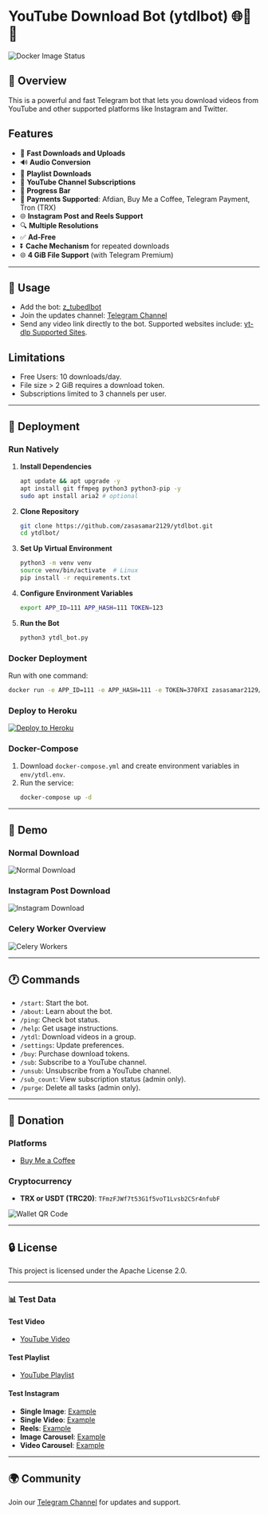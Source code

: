 # YouTube Download Bot (ytdlbot) 🌐🎥🔽

![Docker Image Status](https://github.com/tgbot-collection/ytdlbot/actions/workflows/builder.yaml/badge.svg)

## 🚀 Overview
This is a powerful and fast Telegram bot that lets you download videos from YouTube and other supported platforms like Instagram and Twitter.

## Features
- 🌟 **Fast Downloads and Uploads**
- 🔊 **Audio Conversion**
- 🔦 **Playlist Downloads**
- 🔁 **YouTube Channel Subscriptions**
- 🎲 **Progress Bar**
- 🏦 **Payments Supported**: Afdian, Buy Me a Coffee, Telegram Payment, Tron (TRX)
- 🌐 **Instagram Post and Reels Support**
- 🔍 **Multiple Resolutions**
- ✅ **Ad-Free**
- ⏬ **Cache Mechanism** for repeated downloads
- 🌐 **4 GiB File Support** (with Telegram Premium)

---

## 📂 Usage
- Add the bot: [z_tubedlbot](https://t.me/z_tubedlbot)
- Join the updates channel: [Telegram Channel](https://t.me/Zpotify1)
- Send any video link directly to the bot. Supported websites include:
  [yt-dlp Supported Sites](https://github.com/yt-dlp/yt-dlp/blob/master/supportedsites.md).

## Limitations
- Free Users: 10 downloads/day.
- File size > 2 GiB requires a download token.
- Subscriptions limited to 3 channels per user.

---

## 🔧 Deployment

### Run Natively
1. **Install Dependencies**
   ```bash
   apt update && apt upgrade -y
   apt install git ffmpeg python3 python3-pip -y
   sudo apt install aria2 # optional
   ```
2. **Clone Repository**
   ```bash
   git clone https://github.com/zasasamar2129/ytdlbot.git
   cd ytdlbot/
   ```
3. **Set Up Virtual Environment**
   ```bash
   python3 -m venv venv
   source venv/bin/activate  # Linux
   pip install -r requirements.txt
   ```
4. **Configure Environment Variables**
   ```bash
   export APP_ID=111 APP_HASH=111 TOKEN=123
   ```
5. **Run the Bot**
   ```bash
   python3 ytdl_bot.py
   ```

### Docker Deployment
Run with one command:
```bash
docker run -e APP_ID=111 -e APP_HASH=111 -e TOKEN=370FXI zasasamar2129/ytdlbot
```

### Deploy to Heroku
[![Deploy to Heroku](https://www.herokucdn.com/deploy/button.svg)](https://heroku.com/deploy)

### Docker-Compose
1. Download `docker-compose.yml` and create environment variables in `env/ytdl.env`.
2. Run the service:
   ```bash
   docker-compose up -d
   ```

---

## 🎥 Demo
### Normal Download
![Normal Download](assets/1.jpeg)

### Instagram Post Download
![Instagram Download](assets/instagram.png)

### Celery Worker Overview
![Celery Workers](assets/2.jpeg)

---

## 🕐 Commands
- `/start`: Start the bot.
- `/about`: Learn about the bot.
- `/ping`: Check bot status.
- `/help`: Get usage instructions.
- `/ytdl`: Download videos in a group.
- `/settings`: Update preferences.
- `/buy`: Purchase download tokens.
- `/sub`: Subscribe to a YouTube channel.
- `/unsub`: Unsubscribe from a YouTube channel.
- `/sub_count`: View subscription status (admin only).
- `/purge`: Delete all tasks (admin only).

---

## 🛒 Donation
### Platforms
- [Buy Me a Coffee](https://www.buymeacoffee.com/zasasamar)

### Cryptocurrency
- **TRX or USDT (TRC20)**: `TFmzFJWf7t53G1f5voT1Lvsb2CSr4nfubF`

![Wallet QR Code](https://github.com/user-attachments/assets/d30c41b3-73fa-4e47-9c66-d839ad788258)


---

## 🔒 License
This project is licensed under the Apache License 2.0.

---

### 📊 Test Data
#### Test Video
- [YouTube Video](https://www.youtube.com/watch?v=BaW_jenozKc)

#### Test Playlist
- [YouTube Playlist](https://www.youtube.com/playlist?list=PL1Hdq7xjQCJxQnGc05gS4wzHWccvEJy0w)

#### Test Instagram
- **Single Image**: [Example](https://www.instagram.com/p/CXpxSyOrWCA/)
- **Single Video**: [Example](https://www.instagram.com/p/Cah_7gnDVUW/)
- **Reels**: [Example](https://www.instagram.com/p/C0ozGsjtY0W/)
- **Image Carousel**: [Example](https://www.instagram.com/p/C0ozPQ5o536/)
- **Video Carousel**: [Example](https://www.instagram.com/p/C0ozhsVo-m8/)

---

## 🌍 Community
Join our [Telegram Channel](https://t.me/Zpotify1) for updates and support.


